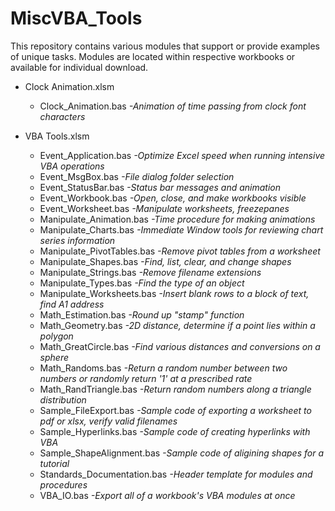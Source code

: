 # MiscVBA_Tools
This repository contains various modules that support or provide examples of unique tasks. 
Modules are located within respective workbooks or available for individual download.

- Clock Animation.xlsm
	- Clock_Animation.bas *-Animation of time passing from clock font characters*

- VBA Tools.xlsm	
	- Event_Application.bas *-Optimize Excel speed when running intensive VBA operations*
	- Event_MsgBox.bas *-File dialog folder selection*
	- Event_StatusBar.bas *-Status bar messages and animation*
	- Event_Workbook.bas *-Open, close, and make workbooks visible*
	- Event_Worksheet.bas *-Manipulate worksheets, freezepanes*
	- Manipulate_Animation.bas *-Time procedure for making animations*
	- Manipulate_Charts.bas *-Immediate Window tools for reviewing chart series information*
	- Manipulate_PivotTables.bas *-Remove pivot tables from a worksheet*
	- Manipulate_Shapes.bas *-Find, list, clear, and change shapes*
	- Manipulate_Strings.bas *-Remove filename extensions*
	- Manipulate_Types.bas *-Find the type of an object*
	- Manipulate_Worksheets.bas *-Insert blank rows to a block of text, find A1 address*
	- Math_Estimation.bas *-Round up "stamp" function*
	- Math_Geometry.bas *-2D distance, determine if a point lies within a polygon*
	- Math_GreatCircle.bas *-Find various distances and conversions on a sphere*
	- Math_Randoms.bas *-Return a random number between two numbers or randomly return '1' at a prescribed rate*
	- Math_RandTriangle.bas *-Return random numbers along a triangle distribution*
	- Sample_FileExport.bas *-Sample code of exporting a worksheet to pdf or xlsx, verify valid filenames*
	- Sample_Hyperlinks.bas *-Sample code of creating hyperlinks with VBA*
	- Sample_ShapeAlignment.bas *-Sample code of aligining shapes for a tutorial*
	- Standards_Documentation.bas *-Header template for modules and procedures*
	- VBA_IO.bas *-Export all of a workbook's VBA modules at once*

